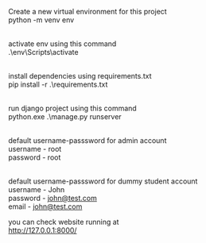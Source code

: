Create a new virtual environment for this project <br />
python -m venv env <br /><br />

activate env using this command <br />
.\env\Scripts\activate  <br /><br />

install dependencies using requirements.txt  <br />
pip install -r .\requirements.txt  <br /><br />

run django project using this command <br />
python.exe .\manage.py runserver  <br /><br />

default username-passsword for admin account <br />
username - root  <br />
password - root  <br /><br />

default username-passsword for dummy student account  <br />
username - John   <br />
password - john@test.com  <br />
email - john@test.com  <br />

you can check website running at </br>
http://127.0.0.1:8000/



